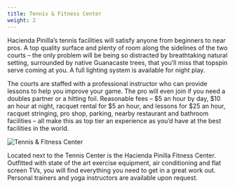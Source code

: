 ```yaml
---
title: Tennis & Fitness Center
weight: 2
---
```

Hacienda Pinilla’s tennis facilities will satisfy anyone from beginners to near pros. A top quality surface and plenty of room along the sidelines of the two courts – the only problem will be being so distracted by breathtaking natural setting, surrounded by native Guanacaste trees, that you’ll miss that topspin serve coming at you. A full lighting system is available for night play.

The courts are staffed with a professional instructor who can provide lessons to help you improve your game. The pro will even join if you need a doubles partner or a hitting foil. Reasonable fees – $5 an hour by day, $10 an hour at night, racquet rental for $5 an hour, and lessons for $25 an hour, racquet stringing, pro shop, parking, nearby restaurant and bathroom facilities – all make this as top tier an experience as you’d have at the best facilities in the world.

![Tennis & Fitness Center](/images/pages/e01.jpg)

Located next to the Tennis Center is the Hacienda Pinilla Fitness Center. Outfitted with state of the art exercise equipment, air conditioning and flat screen TVs, you will find everything you need to get in a great work out. Personal trainers and yoga instructors are available upon request.
